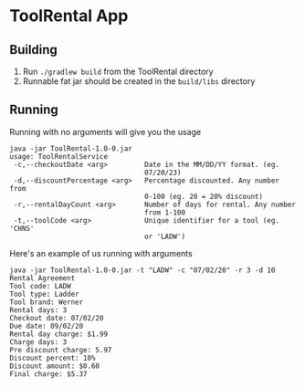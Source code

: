 # ToolRental App
## Building
1. Run `./gradlew build` from the ToolRental directory
2. Runnable fat jar should be created in the `build/libs` directory

## Running
Running with no arguments will give you the usage 
```
java -jar ToolRental-1.0-0.jar
usage: ToolRentalService
 -c,--checkoutDate <arg>         Date in the MM/DD/YY format. (eg.
                                 07/20/23)
 -d,--discountPercentage <arg>   Percentage discounted. Any number from
                                 0-100 (eg. 20 = 20% discount)
 -r,--rentalDayCount <arg>       Number of days for rental. Any number
                                 from 1-100
 -t,--toolCode <arg>             Unique identifier for a tool (eg. 'CHNS'
                                 or 'LADW')
```
Here's an example of us running with arguments
```
java -jar ToolRental-1.0-0.jar -t "LADW" -c "07/02/20" -r 3 -d 10
Rental Agreement
Tool code: LADW
Tool type: Ladder
Tool brand: Werner
Rental days: 3
Checkout date: 07/02/20
Due date: 09/02/20
Rental day charge: $1.99
Charge days: 3
Pre discount charge: 5.97
Discount percent: 10%
Discount amount: $0.60
Final charge: $5.37
```